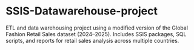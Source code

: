 # SSIS-Datawarehouse-project
ETL and data warehousing project using a modified version of the Global Fashion Retail Sales dataset (2024–2025). Includes SSIS packages, SQL scripts, and reports for retail sales analysis across multiple countries.
